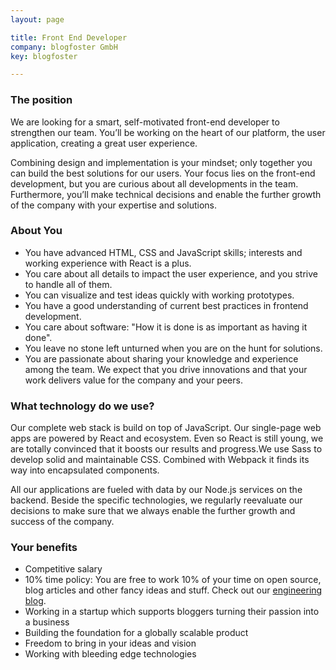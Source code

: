 ```yaml
---
layout: page

title: Front End Developer
company: blogfoster GmbH
key: blogfoster

---
```


### The position

We are looking for a smart, self-motivated front-end developer to strengthen our team. You’ll be working on the heart of our platform, the user application, creating a great user experience.

Combining design and implementation is your mindset; only together you can build the best solutions for our users. Your focus lies on the front-end development, but you are curious about all developments in the team. Furthermore, you’ll make technical decisions and enable the further growth of the company with your expertise and solutions.

### About You

- You have advanced HTML, CSS and JavaScript skills; interests and working experience with React is a plus.
- You care about all details to impact the user experience, and you strive to handle all of them.
- You can visualize and test ideas quickly with working prototypes.
- You have a good understanding of current best practices in frontend development.
- You care about software: "How it is done is as important as having it done".
- You leave no stone left unturned when you are on the hunt for solutions.
- You are passionate about sharing your knowledge and experience among the team.
We expect that you drive innovations and that your work delivers value for the company and your peers.

### What technology do we use?

Our complete web stack is build on top of JavaScript. Our single-page web apps are powered by React and ecosystem. Even so React is still young, we are totally convinced that it boosts our results and progress.We use Sass to develop solid and maintainable CSS. Combined with Webpack it finds its way into encapsulated components.

All our applications are fueled with data by our Node.js services on the backend. Beside the specific technologies, we regularly reevaluate our decisions to make sure that we always enable the further growth and success of the company.

### Your benefits

- Competitive salary
- 10% time policy: You are free to work 10% of your time on open source, blog articles and other fancy ideas and stuff. Check out our [engineering blog](http://engineering.blogfoster.com).
- Working in a startup which supports bloggers turning their passion into a business
- Building the foundation for a globally scalable product
- Freedom to bring in your ideas and vision
- Working with bleeding edge technologies
